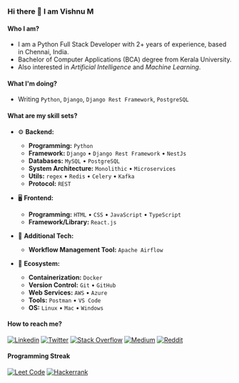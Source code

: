 ### Hi there 👋 I am Vishnu M
<!-- <img src="https://komarev.com/ghpvc/?username=vu3tpz" alt="vu3tpz" /> -->

#### Who I am?

- I am a Python Full Stack Developer with 2+ years of experience, based in Chennai, India.
- Bachelor of Computer Applications (BCA) degree from Kerala University.
- Also interested in _Artificial Intelligence_ and _Machine Learning_.

#### What I'm doing?

- Writing `Python`, `Django`, `Django Rest Framework`, `PostgreSQL`

#### What are my skill sets?

- ⚙️ **Backend:**

    - **Programming:** `Python`
    - **Framework:** `Django` • `Django Rest Framework` • `NestJs`
    - **Databases:** `MySQL` • `PostgreSQL`
    - **System Architecture:** `Monolithic` • `Microservices`
    - **Utils:** `regex` • `Redis` • `Celery` • `Kafka`
    - **Protocol:** `REST`
 
- 🖥 **Frontend:**

    - **Programming:** `HTML` • `CSS` • `JavaScript` • `TypeScript`
    - **Framework/Library:** `React.js`

- 🎯 **Additional Tech:**

    - **Workflow Management Tool:** `Apache Airflow`

- 🎡 **Ecosystem:**

    - **Containerization:** `Docker`
    - **Version Control:** `Git` • `GitHub`
    - **Web Services:** `AWS` • `Azure`
    - **Tools:** `Postman` • `VS Code`
    - **OS:** `Linux` • `Mac` • `Windows`

#### How to reach me?

[![Linkedin](https://img.shields.io/badge/Linkedin-0c67c2?style=for-the-badge&logo=linkedin&logoColor=white)](https://www.linkedin.com/in/vishnu029/)
[![Twitter](https://img.shields.io/badge/Twitter-000000?style=for-the-badge&logo=x&logoColor=white)](https://twitter.com/its_me_vmk)
[![Stack Overflow](https://img.shields.io/badge/Stack_Overflow-FE7A16?style=for-the-badge&logo=stack-overflow&logoColor=white)](https://stackoverflow.com/users/23533370/vishnu-m)
[![Medium](https://img.shields.io/badge/Medium-000000?style=for-the-badge&logo=medium&logoColor=white)](https://medium.com/@vu3tpz)
[![Reddit](https://img.shields.io/badge/Reddit-ff4400?style=for-the-badge&logo=reddit&logoColor=white)](https://www.reddit.com/user/vu3tpz/)


#### Programming Streak

[![Leet Code](https://img.shields.io/badge/leetcode-292929?style=for-the-badge&logo=leetcode&logoColor=white)](https://leetcode.com/vu3tpz/)
[![Hackerrank](https://img.shields.io/badge/hackerrank-1da84b?style=for-the-badge&logo=hackerrank&logoColor=white)](https://www.hackerrank.com/profile/vishnuvmk029)
